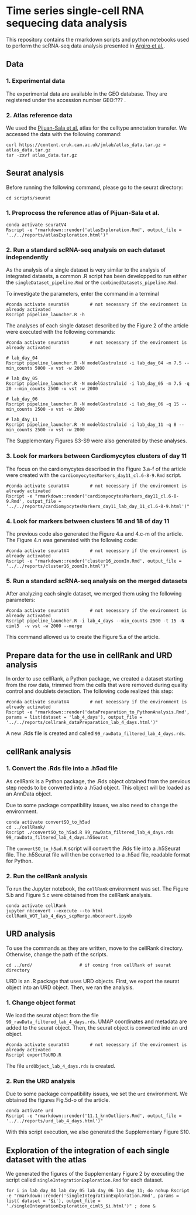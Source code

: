# Time series single-cell RNA sequecing data analysis

This repository contains the rmarkdown scripts and python notebooks used to perform the scRNA-seq data analysis presented in [Argiro et al.](https://www.biorxiv.org/content/10.1101/2023.05.15.540476v1).

## Data

### 1. Experimental data

The experimental data are available in the GEO database. They are registered under the accession number GEO:??? .

### 2. Atlas reference data

We used the [Pijuan-Sala et al.](http://www.nature.com/articles/s41586-019-0933-9) atlas for the celltype annotation transfer.
We accessed the data with the following command:

```
curl https://content.cruk.cam.ac.uk/jmlab/atlas_data.tar.gz > atlas_data.tar.gz
tar -zxvf atlas_data.tar.gz
```

## Seurat analysis

Before running the following command, please go to the seurat directory:

```
cd scripts/seurat
```

### 1. Preprocess the reference atlas of Pijuan-Sala et al.

```
conda activate seuratV4
Rscript -e "rmarkdown::render('atlasExploration.Rmd', output_file = '../../reports/atlasExploration.html')"
```

### 2. Run a standard scRNA-seq analysis on each dataset independently

As the analysis of a single dataset is very similar to the analysis of integrated datasets,
a common .R script has been developped to run either the `singleDataset_pipeline.Rmd`
or the `combinedDatasets_pipeline.Rmd`.

To investigate the parameters, enter the command in a terminal

```
#conda activate seuratV4		# not necessary if the environment is already activated
Rscript pipeline_launcher.R -h
```

The analyses of each single dataset described by the Figure 2 of the article were executed with the following commands:

```
#conda activate seuratV4		# not necessary if the environment is already activated

# lab_day_04
Rscript pipeline_launcher.R -N modelGastruloid -i lab_day_04 -m 7.5 --min_counts 5000 -v vst -w 2000

# lab_day_05
Rscript pipeline_launcher.R -N modelGastruloid -i lab_day_05 -m 7.5 -q 20 --min_counts 2500 -v vst -w 2000

# lab_day_06
Rscript pipeline_launcher.R -N modelGastruloid -i lab_day_06 -q 15 --min_counts 2500 -v vst -w 2000

# lab_day_11
Rscript pipeline_launcher.R -N modelGastruloid -i lab_day_11 -q 8 --min_counts 2500 -v vst -w 2000
```

The Supplementary Figures S3-S9 were also generated by these analyses.

### 3. Look for markers between Cardiomycytes clusters of day 11

The focus on the cardiomycytes described in the Figure 3.a-f of the article were
created with the `cardiomyocytesMarkers_day11_cl.6-8-9.Rmd` script.

```
#conda activate seuratV4		# not necessary if the environment is already activated
Rscript -e "rmarkdown::render('cardiomyocytesMarkers_day11_cl.6-8-9.Rmd', output_file = '../../reports/cardiomyocytesMarkers_day11_lab_day_11_cl.6-8-9.html')"
```
### 4. Look for markers between clusters 16 and 18 of day 11

The previous code also generated the Figure 4.a and 4.c-m of the article. The
Figure 4.n was generated with the following code:

```
#conda activate seuratV4		# not necessary if the environment is already activated
Rscript -e "rmarkdown::render('cluster16_zoomIn.Rmd', output_file = '../../reports/cluster16_zoomIn.html')"
```

### 5. Run a standard scRNA-seq analysis on the merged datasets

After analyzing each single dataset, we merged them using the following parameters:

```
#conda activate seuratV4		# not necessary if the environment is already activated
Rscript pipeline_launcher.R -i lab_4_days --min_counts 2500 -t 15 -N ciml5  -v vst -w 2000 --merge
```

This command allowed us to create the Figure 5.a of the article.

## Prepare data for the use in cellRank and URD analysis

In order to use cellRank, a Python package, we created a dataset starting from
the row data, trimmed from the cells that were removed during quality control and
doublets detection. The following code realized this step:

```
#conda activate seuratV4		# not necessary if the environment is already activated
Rscript -e "rmarkdown::render('dataPreparation_to_PythonAnalysis.Rmd', params = list(dataset = 'lab_4_days'), output_file = '../../reports/cellrank_dataPreparation_lab_4_days.html')"
```

A new .Rds file is created and called `99_rawData_filtered_lab_4_days.rds`.

## cellRank analysis

### 1. Convert the .Rds file into a .h5ad file

As cellRank is a Python package, the .Rds object obtained from the previous step
needs to be converted into a .h5ad object. This object will be loaded as an 
AnnData object.

Due to some package compatibility issues, we also need to change the environment.

```
conda activate convertSO_to_h5ad
cd ../cellRank/
Rscript ./convertSO_to_h5ad.R 99_rawData_filtered_lab_4_days.rds 99_rawData_filtered_lab_4_days.h5Seurat
```

The `convertSO_to_h5ad.R` script will convert the .Rds file into a .h5Seurat file.
The .h5Seurat file will then be converted to a .h5ad file, readable format for Python.

### 2. Run the cellRank analysis

To run the Jupyter notebook, the `cellRank` environment was set. The Figure 5.b
and Figure 5.c were obtained from the cellRank analysis.

```
conda activate cellRank
jupyter nbconvert --execute --to html cellRank_WOT_lab_4_days_scpMerge.nbconvert.ipynb
```

## URD analysis

To use the commands as they are written, move to the cellRank directory. Otherwise, change the path of the scripts.

```
cd ../urd/					# if coming from cellRank of seurat directory
```

URD is an .R package that uses URD objects. First, we export the seurat object into
an URD object. Then, we ran the analysis.

### 1. Change object format

We load the seurat object from the file `99_rawData_filtered_lab_4_days.rds`.
UMAP coordinates and metadata are added to the seurat object. Then, the seurat
object is converted into an urd object.

```
#conda activate seuratV4		# not necessary if the environment is already activated
Rscript exportToURD.R
```

The file `urdObject_lab_4_days.rds` is created.

### 2. Run the URD analysis

Due to some package compatibility issues, we set the `urd` environment. We obtained
the figures Fig.5d-o of the article.

```
conda activate urd
Rscript -e "rmarkdown::render('11.1_knnOutliers.Rmd', output_file = '../../reports/urd_lab_4_days.html')"
```

With this script execution, we also generated the Supplementary Figure S10.

## Exploration of the integration of each single dataset with the atlas

We generated the figures of the Supplementary Figure 2 by executing the script called `singleIntegrationExploration.Rmd` for each dataset.

```
for i in lab_day_04 lab_day_05 lab_day_06 lab_day_11; do nohup Rscript -e "rmarkdown::render('singleIntegrationExploration.Rmd', params = list( dataset = '$i'), output_file = './singleIntegrationExploration_ciml5_$i.html')" ; done &
```


































